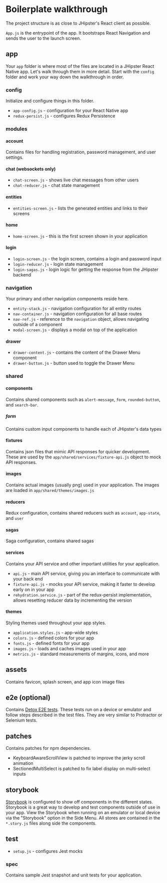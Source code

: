# Boilerplate walkthrough

The project structure is as close to JHipster's React client as possible.

`App.js` is the entrypoint of the app. It bootstraps React Navigation and sends the user to the launch screen.

## app

Your `app` folder is where most of the files are located in a JHipster React Native app.
Let's walk through them in more detail. Start with the `config` folder and work your way down the walkthrough in order.

### config

Initialize and configure things in this folder.

- `app-config.js` - configuration for your React Native app
- `redux-persist.js` - configures Redux Persistence

### modules

#### account

Contains files for handling registration, password management, and user settings.

#### chat (websockets only)

- `chat-screen.js` - shows live chat messages from other users
- `chat-reducer.js` - chat state management

#### entities

- `entities-screen.js` - lists the generated entities and links to their screens

#### home

- `home-screen.js` - this is the first screen shown in your application

#### login

- `login-screen.js` - the login screen, contains a login and password input
- `login-reducer.js` - login state management
- `login-sagas.js` - login logic for getting the response from the JHipster backend

### navigation

Your primary and other navigation components reside here.

- `entity-stack.js` - navigation configuration for all entity routes
- `nav-container.js` - navigation configuration for all base routes
- `nav-ref.js` - reference to the `navigation` object, allows navigating outside of a component
- `modal-screen.js` - displays a modal on top of the application

#### drawer

- `drawer-content.js` - contains the content of the Drawer Menu component
- `drawer-button.js` - button used to toggle the Drawer Menu

### shared

#### components

Contains shared components such as `alert-message`, `form`, `rounded-button`, and `search-bar`.

##### form

Contains custom input components to handle each of JHipster's data types

#### fixtures

Contains json files that mimic API responses for quicker development. These are used by the `app/shared/services/fixture-api.js` object to mock API responses.

#### images

Contains actual images (usually png) used in your application. The images are loaded in `app/shared/themes/images.js`

#### reducers

Redux configuration, contains shared reducers such as `account`, `app-state`, and `user`

#### sagas

Saga configuration, contains shared sagas

#### services

Contains your API service and other important utilities for your application.

- `api.js` - main API service, giving you an interface to communicate with your back end
- `fixture-api.js` - mocks your API service, making it faster to develop early on in your app
- `rehydration.service.js` - part of the redux-persist implementation, allows resetting reducer data by incrementing the version

#### themes

Styling themes used throughout your app styles.

- `application.styles.js` - app-wide styles
- `colors.js` - defined colors for your app
- `fonts.js` - defined fonts for your app
- `images.js` - loads and caches images used in your app
- `metrics.js` - standard measurements of margins, icons, and more

## assets

Contains favicon, splash screen, and app icon image files

## e2e (optional)

Contains [Detox E2E tests](https://github.com/wix/Detox). These tests run on a device or emulator and follow steps described in the test files. They are very similar to Protractor or Selenium tests.

## patches

Contains patches for npm dependencies.

- KeyboardAwareScrollView is patched to improve the jerky scroll animation
- SectionedMultiSelect is patched to fix label display on multi-select inputs

## storybook

[Storybook](https://storybook.js.org/) is configured to show off components in the different states. Storybook is a great way to develop and test components outside of use in your app. View the Storybook when running on an emulator or local device via the "Storybook" option in the Side Menu. All stores are contained in the `*.story.js` files along side the components.

## test

- `setup.js` - configures Jest mocks

### spec

Contains sample Jest snapshot and unit tests for your application.
